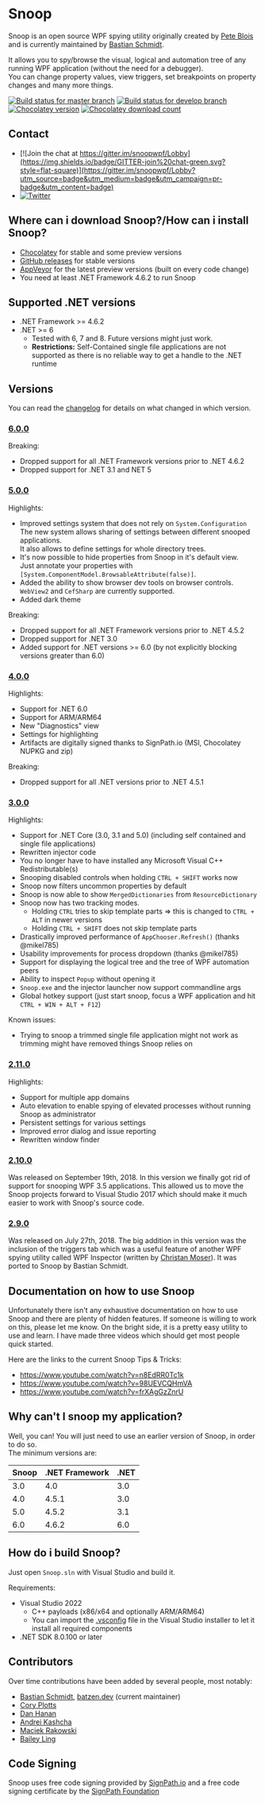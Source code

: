# Snoop

Snoop is an open source WPF spying utility originally created by [Pete Blois](https://github.com/peteblois) and is currently maintained by [Bastian Schmidt](https://github.com/batzen).

It allows you to spy/browse the visual, logical and automation tree of any running WPF application (without the need for a debugger).  
You can change property values, view triggers, set breakpoints on property changes and many more things.

[![Build status for master branch](https://img.shields.io/appveyor/ci/batzen/snoopwpf/master?style=flat-square&&label=master)](https://ci.appveyor.com/project/batzen/snoopwpf/branch/master)
[![Build status for develop branch](https://img.shields.io/appveyor/ci/batzen/snoopwpf/develop?style=flat-square&&label=develop)](https://ci.appveyor.com/project/batzen/snoopwpf/branch/develop)
[![Chocolatey version](http://img.shields.io/chocolatey/v/snoop.svg?style=flat-square)](https://chocolatey.org/packages/snoop)
[![Chocolatey download count](http://img.shields.io/chocolatey/dt/snoop.svg?style=flat-square)](https://chocolatey.org/packages/snoop)

## Contact

- [![Join the chat at https://gitter.im/snoopwpf/Lobby](https://img.shields.io/badge/GITTER-join%20chat-green.svg?style=flat-square)](https://gitter.im/snoopwpf/Lobby?utm_source=badge&utm_medium=badge&utm_campaign=pr-badge&utm_content=badge)
- [![Twitter](https://img.shields.io/badge/twitter-%40batzendev-blue.svg?style=flat-square)](https://twitter.com/batzendev)

## Where can i download Snoop?/How can i install Snoop?

- [Chocolatey](https://chocolatey.org/packages/snoop) for stable and some preview versions
- [GitHub releases](https://github.com/snoopwpf/snoopwpf/releases) for stable versions
- [AppVeyor](https://ci.appveyor.com/project/batzen/snoopwpf/build/artifacts) for the latest preview versions (built on every code change)
- You need at least .NET Framework 4.6.2 to run Snoop

## Supported .NET versions

- .NET Framework >= 4.6.2
- .NET >= 6
  - Tested with 6, 7 and 8. Future versions might just work.
  - **Restrictions:** Self-Contained single file applications are not supported as there is no reliable way to get a handle to the .NET runtime

## Versions

You can read the [changelog](Changelog.md) for details on what changed in which version.

### [6.0.0](../../releases/tag/v6.0.0)

Breaking:

- Dropped support for all .NET Framework versions prior to .NET 4.6.2
- Dropped support for .NET 3.1 and NET 5

### [5.0.0](../../releases/tag/v5.0.0)

Highlights:

- Improved settings system that does not rely on `System.Configuration`  
  The new system allows sharing of settings between different snooped applications.  
  It also allows to define settings for whole directory trees.
- It's now possible to hide properties from Snoop in it's default view.  
  Just annotate your properties with `[System.ComponentModel.BrowsableAttribute(false)]`.
- Added the ability to show browser dev tools on browser controls.  
  `WebView2` and `CefSharp` are currently supported.
- Added dark theme

Breaking:

- Dropped support for all .NET Framework versions prior to .NET 4.5.2
- Dropped support for .NET 3.0
- Added support for .NET versions >= 6.0 (by not explicitly blocking versions greater than 6.0)

### [4.0.0](../../releases/tag/v4.0.0)

Highlights:

- Support for .NET 6.0
- Support for ARM/ARM64
- New "Diagnostics" view
- Settings for highlighting
- Artifacts are digitally signed thanks to SignPath.io (MSI, Chocolatey NUPKG and zip)

Breaking:

- Dropped support for all .NET versions prior to .NET 4.5.1

### [3.0.0](../../releases/tag/v3.0.0)

Highlights:

- Support for .NET Core (3.0, 3.1 and 5.0) (including self contained and single file applications)
- Rewritten injector code
- You no longer have to have installed any Microsoft Visual C++ Redistributable(s)
- Snooping disabled controls when holding `CTRL + SHIFT` works now
- Snoop now filters uncommon properties by default
- Snoop is now able to show `MergedDictionaries` from `ResourceDictionary`
- Snoop now has two tracking modes.
  - Holding `CTRL` tries to skip template parts => this is changed to `CTRL + ALT` in newer versions
  - Holding `CTRL + SHIFT` does not skip template parts
- Drastically improved performance of `AppChooser.Refresh()` (thanks @mikel785)
- Usability improvements for process dropdown (thanks @mikel785)
- Support for displaying the logical tree and the tree of WPF automation peers
- Ability to inspect `Popup` without opening it
- `Snoop.exe` and the injector launcher now support commandline args
- Global hotkey support (just start snoop, focus a WPF application and hit `CTRL + WIN + ALT + F12`)

Known issues:

- Trying to snoop a trimmed single file application might not work as trimming might have removed things Snoop relies on

### [2.11.0](../../releases/tag/2.11.0)

Highlights:

- Support for multiple app domains
- Auto elevation to enable spying of elevated processes without running Snoop as administrator
- Persistent settings for various settings
- Improved error dialog and issue reporting
- Rewritten window finder

### [2.10.0](../../releases/tag/2.10.0)

Was released on September 19th, 2018.
In this version we finally got rid of support for snooping WPF 3.5 applications.
This allowed us to move the Snoop projects forward to Visual Studio 2017 which should make it much easier to work with Snoop's source code.

### [2.9.0](../../releases/tag/2.9.0)

Was released on July 27th, 2018.
The big addition in this version was the inclusion of the triggers tab which was a useful feature of another WPF spying utility called WPF Inspector (written by [Christan Moser](https://github.com/ChristianMoser)).
It was ported to Snoop by Bastian Schmidt.

## Documentation on how to use Snoop

Unfortunately there isn't any exhaustive documentation on how to use Snoop and there are plenty of hidden features. If someone is willing to work on this, please let me know. On the bright side, it is a pretty easy utility to use and learn. I have made three videos which should get most people quick started.

Here are the links to the current Snoop Tips & Tricks:

- https://www.youtube.com/watch?v=n8EdRR0Tc1k
- https://www.youtube.com/watch?v=98UEVCQHmVA
- https://www.youtube.com/watch?v=frXAgGzZnrU

## Why can't I snoop my application?

Well, you can! You will just need to use an earlier version of Snoop, in order to do so.  
The minimum versions are:

| Snoop | .NET Framework | .NET |
|-------|----------------|------|
| 3.0   | 4.0            | 3.0  |
| 4.0   | 4.5.1          | 3.0  |
| 5.0   | 4.5.2          | 3.1  |
| 6.0   | 4.6.2          | 6.0  |

## How do i build Snoop?

Just open `Snoop.sln` with Visual Studio and build it.

Requirements:

- Visual Studio 2022
  - C++ payloads (x86/x64 and optionally ARM/ARM64)
  - You can import the [.vsconfig](.vsconfig) file in the Visual Studio installer to let it install all required components
- .NET SDK 8.0.100 or later

## Contributors

Over time contributions have been added by several people, most notably:

- [Bastian Schmidt](https://github.com/batzen), [batzen.dev](https://batzen.dev) (current maintainer)
- [Cory Plotts](https://github.com/cplotts)
- [Dan Hanan](http://blogs.interknowlogy.com/author/danhanan/)
- [Andrei Kashcha](http://blog.yasiv.com/)
- [Maciek Rakowski](https://github.com/MaciekRakowski)
- [Bailey Ling](https://github.com/bling)

## Code Signing

Snoop uses free code signing provided by [SignPath.io](https://signpath.io?utm_source=foundation&utm_medium=github&utm_campaign=snoopwpf) and a free code signing certificate by the [SignPath Foundation](https://signpath.org?utm_source=foundation&utm_medium=github&utm_campaign=snoopwpf)
